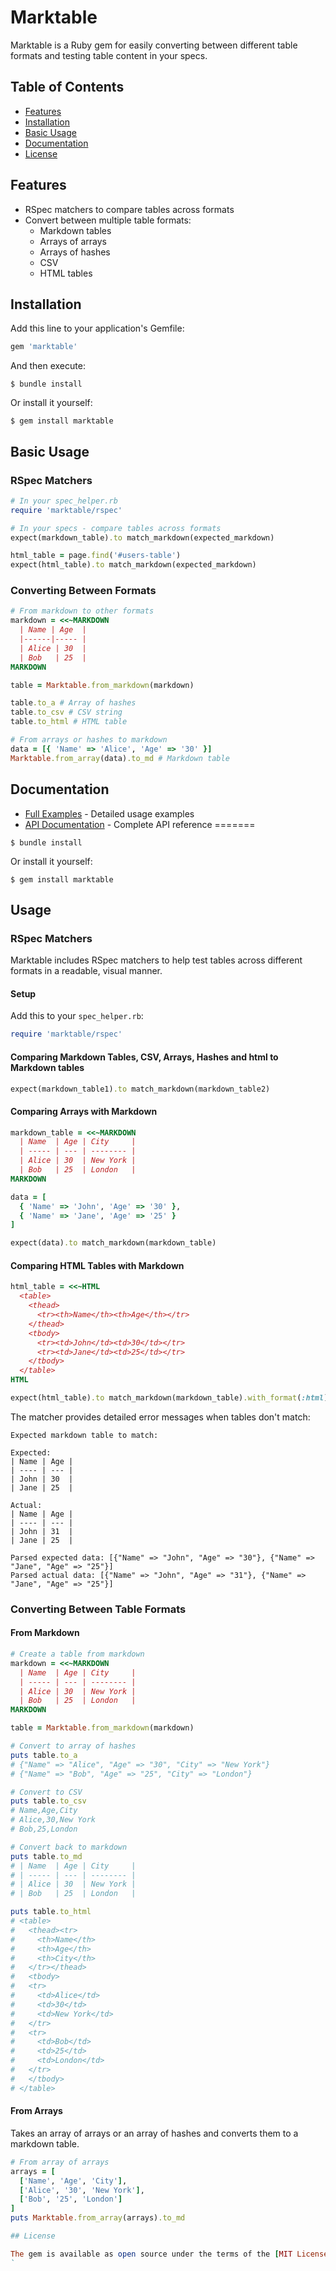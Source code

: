 # Marktable

Marktable is a Ruby gem for easily converting between different table formats and testing table content in your specs.

## Table of Contents

- [Features](#features)
- [Installation](#installation)
- [Basic Usage](#basic-usage)
- [Documentation](#documentation)
- [License](#license)

## Features

* RSpec matchers to compare tables across formats
* Convert between multiple table formats:
  - Markdown tables
  - Arrays of arrays
  - Arrays of hashes
  - CSV
  - HTML tables

## Installation

Add this line to your application's Gemfile:

```ruby
gem 'marktable'
```

And then execute:

```
$ bundle install
```

Or install it yourself:

```
$ gem install marktable
```

## Basic Usage

### RSpec Matchers

```ruby
# In your spec_helper.rb
require 'marktable/rspec'

# In your specs - compare tables across formats
expect(markdown_table).to match_markdown(expected_markdown)

html_table = page.find('#users-table')
expect(html_table).to match_markdown(expected_markdown)
```

### Converting Between Formats

```ruby
# From markdown to other formats
markdown = <<~MARKDOWN
  | Name | Age  |
  |------|----- |
  | Alice | 30  |
  | Bob   | 25  |
MARKDOWN

table = Marktable.from_markdown(markdown)

table.to_a # Array of hashes
table.to_csv # CSV string
table.to_html # HTML table

# From arrays or hashes to markdown
data = [{ 'Name' => 'Alice', 'Age' => '30' }]
Marktable.from_array(data).to_md # Markdown table
```

## Documentation

* [Full Examples](docs/examples.md) - Detailed usage examples
* [API Documentation](docs/api_documentation.md) - Complete API reference
=======
```
$ bundle install
```

Or install it yourself:

```
$ gem install marktable
```

## Usage

### RSpec Matchers

Marktable includes RSpec matchers to help test tables across different formats in a readable, visual manner.

#### Setup

Add this to your `spec_helper.rb`:

```ruby
require 'marktable/rspec'
```

#### Comparing Markdown Tables, CSV, Arrays, Hashes and html to Markdown tables

```ruby
expect(markdown_table1).to match_markdown(markdown_table2)
```

#### Comparing Arrays with Markdown

```ruby
markdown_table = <<~MARKDOWN
  | Name  | Age | City     |
  | ----- | --- | -------- |
  | Alice | 30  | New York |
  | Bob   | 25  | London   |
MARKDOWN

data = [
  { 'Name' => 'John', 'Age' => '30' },
  { 'Name' => 'Jane', 'Age' => '25' }
]

expect(data).to match_markdown(markdown_table)
```

#### Comparing HTML Tables with Markdown

```ruby
html_table = <<~HTML
  <table>
    <thead>
      <tr><th>Name</th><th>Age</th></tr>
    </thead>
    <tbody>
      <tr><td>John</td><td>30</td></tr>
      <tr><td>Jane</td><td>25</td></tr>
    </tbody>
  </table>
HTML

expect(html_table).to match_markdown(markdown_table).with_format(:html)
```

The matcher provides detailed error messages when tables don't match:

```
Expected markdown table to match:

Expected:
| Name | Age |
| ---- | --- |
| John | 30  |
| Jane | 25  |

Actual:
| Name | Age |
| ---- | --- |
| John | 31  |
| Jane | 25  |

Parsed expected data: [{"Name" => "John", "Age" => "30"}, {"Name" => "Jane", "Age" => "25"}]
Parsed actual data: [{"Name" => "John", "Age" => "31"}, {"Name" => "Jane", "Age" => "25"}]
```

### Converting Between Table Formats

#### From Markdown

```ruby
# Create a table from markdown
markdown = <<~MARKDOWN
  | Name  | Age | City     |
  | ----- | --- | -------- |
  | Alice | 30  | New York |
  | Bob   | 25  | London   |
MARKDOWN

table = Marktable.from_markdown(markdown)

# Convert to array of hashes
puts table.to_a 
# {"Name" => "Alice", "Age" => "30", "City" => "New York"}
# {"Name" => "Bob", "Age" => "25", "City" => "London"}

# Convert to CSV
puts table.to_csv
# Name,Age,City
# Alice,30,New York
# Bob,25,London

# Convert back to markdown
puts table.to_md
# | Name  | Age | City     |
# | ----- | --- | -------- |
# | Alice | 30  | New York |
# | Bob   | 25  | London   |

puts table.to_html
# <table>
#   <thead><tr>
#     <th>Name</th>
#     <th>Age</th>
#     <th>City</th>
#   </tr></thead>
#   <tbody>
#   <tr>
#     <td>Alice</td>
#     <td>30</td>
#     <td>New York</td>
#   </tr>
#   <tr>
#     <td>Bob</td>
#     <td>25</td>
#     <td>London</td>
#   </tr>
#   </tbody>
# </table>
```

#### From Arrays

Takes an array of arrays or an array of hashes and converts them to a markdown table.
```ruby
# From array of arrays
arrays = [
  ['Name', 'Age', 'City'],
  ['Alice', '30', 'New York'],
  ['Bob', '25', 'London']
]
puts Marktable.from_array(arrays).to_md

## License

The gem is available as open source under the terms of the [MIT License](https://opensource.org/licenses/MIT).
`
